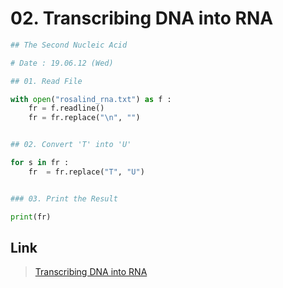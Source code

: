 # 02. Transcribing DNA into RNA
```python
## The Second Nucleic Acid

# Date : 19.06.12 (Wed)

## 01. Read File

with open("rosalind_rna.txt") as f :
	fr = f.readline()
	fr = fr.replace("\n", "")


## 02. Convert 'T' into 'U'

for s in fr :
	fr  = fr.replace("T", "U")


### 03. Print the Result

print(fr)
```
## Link
> [Transcribing DNA into RNA](http://rosalind.infl/problems/rna/)
